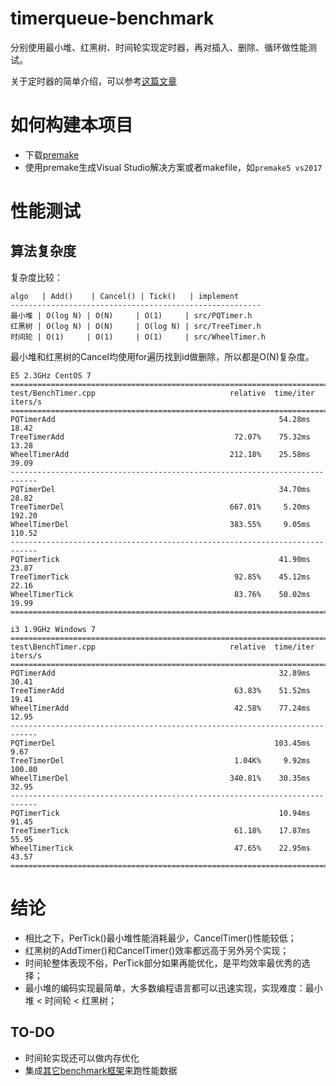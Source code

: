 # timerqueue-benchmark

分别使用最小堆、红黑树、时间轮实现定时器，再对插入、删除、循环做性能测试。

关于定时器的简单介绍，可以参考[这篇文章](https://www.ibm.com/developerworks/cn/linux/l-cn-timers/index.html)


# 如何构建本项目

* 下载[premake](https://premake.github.io/download.html#v5)
* 使用premake生成Visual Studio解决方案或者makefile，如`premake5 vs2017`


# 性能测试

## 算法复杂度

复杂度比较：

```
algo   | Add()    | Cancel() | Tick()   | implement
--------------------------------------------------------
最小堆 | O(log N) | O(N)     | O(1)     | src/PQTimer.h
红黑树 | O(log N) | O(N)     | O(log N) | src/TreeTimer.h
时间轮 | O(1)     | O(1)     | O(1)     | src/WheelTimer.h
```

最小堆和红黑树的Cancel均使用for遍历找到id做删除，所以都是O(N)复杂度。



```
E5 2.3GHz CentOS 7
============================================================================
test/BenchTimer.cpp                              relative  time/iter  iters/s
============================================================================
PQTimerAdd                                                  54.28ms    18.42
TreeTimerAdd                                      72.07%    75.32ms    13.28
WheelTimerAdd                                    212.18%    25.58ms    39.09
----------------------------------------------------------------------------
PQTimerDel                                                  34.70ms    28.82
TreeTimerDel                                     667.01%     5.20ms   192.20
WheelTimerDel                                    383.55%     9.05ms   110.52
----------------------------------------------------------------------------
PQTimerTick                                                 41.90ms    23.87
TreeTimerTick                                     92.85%    45.12ms    22.16
WheelTimerTick                                    83.76%    50.02ms    19.99
============================================================================

```

```
i3 1.9GHz Windows 7
============================================================================
test\BenchTimer.cpp                              relative  time/iter  iters/s
============================================================================
PQTimerAdd                                                  32.89ms    30.41
TreeTimerAdd                                      63.83%    51.52ms    19.41
WheelTimerAdd                                     42.58%    77.24ms    12.95
----------------------------------------------------------------------------
PQTimerDel                                                 103.45ms     9.67
TreeTimerDel                                      1.04K%     9.92ms   100.80
WheelTimerDel                                    340.81%    30.35ms    32.95
----------------------------------------------------------------------------
PQTimerTick                                                 10.94ms    91.45
TreeTimerTick                                     61.18%    17.87ms    55.95
WheelTimerTick                                    47.65%    22.95ms    43.57
============================================================================
```


# 结论
 
* 相比之下，PerTick()最小堆性能消耗最少，CancelTimer()性能较低；
* 红黑树的AddTimer()和CancelTimer()效率都远高于另外另个实现；
* 时间轮整体表现不俗，PerTick部分如果再能优化，是平均效率最优秀的选择；
* 最小堆的编码实现最简单，大多数编程语言都可以迅速实现，实现难度：最小堆 < 时间轮 < 红黑树；


## TO-DO

* 时间轮实现还可以做内存优化
* 集成[其它benchmark框架](https://github.com/google/benchmark)来跑性能数据
